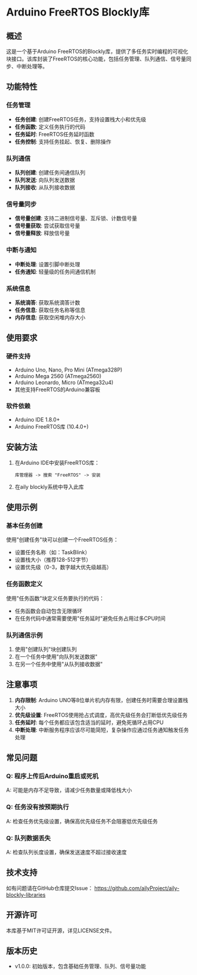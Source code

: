 # Arduino FreeRTOS Blockly库

## 概述
这是一个基于Arduino FreeRTOS的Blockly库，提供了多任务实时编程的可视化块接口。该库封装了FreeRTOS的核心功能，包括任务管理、队列通信、信号量同步、中断处理等。

## 功能特性

### 任务管理
- **任务创建**: 创建FreeRTOS任务，支持设置栈大小和优先级
- **任务函数**: 定义任务执行的代码
- **任务延时**: FreeRTOS任务延时函数 
- **任务控制**: 支持任务挂起、恢复、删除操作

### 队列通信
- **队列创建**: 创建任务间通信队列
- **队列发送**: 向队列发送数据
- **队列接收**: 从队列接收数据

### 信号量同步
- **信号量创建**: 支持二进制信号量、互斥锁、计数信号量
- **信号量获取**: 尝试获取信号量
- **信号量释放**: 释放信号量

### 中断与通知
- **中断处理**: 设置引脚中断处理
- **任务通知**: 轻量级的任务间通信机制

### 系统信息
- **系统滴答**: 获取系统滴答计数
- **任务信息**: 获取任务名称等信息
- **内存信息**: 获取空闲堆内存大小

## 使用要求

### 硬件支持
- Arduino Uno, Nano, Pro Mini (ATmega328P)
- Arduino Mega 2560 (ATmega2560)
- Arduino Leonardo, Micro (ATmega32u4)
- 其他支持FreeRTOS的Arduino兼容板

### 软件依赖
- Arduino IDE 1.8.0+
- Arduino FreeRTOS库 (10.4.0+)

## 安装方法

1. 在Arduino IDE中安装FreeRTOS库：
   ```
   库管理器 -> 搜索 "FreeRTOS" -> 安装
   ```

2. 在aily blockly系统中导入此库

## 使用示例

### 基本任务创建
使用"创建任务"块可以创建一个FreeRTOS任务：
- 设置任务名称（如：TaskBlink）
- 设置栈大小（推荐128-512字节）
- 设置优先级（0-3，数字越大优先级越高）

### 任务函数定义
使用"任务函数"块定义任务要执行的代码：
- 任务函数会自动包含无限循环
- 在任务代码中通常需要使用"任务延时"避免任务占用过多CPU时间

### 队列通信示例
1. 使用"创建队列"块创建队列
2. 在一个任务中使用"向队列发送数据"
3. 在另一个任务中使用"从队列接收数据"

## 注意事项

1. **内存限制**: Arduino UNO等8位单片机内存有限，创建任务时需要合理设置栈大小
2. **优先级设置**: FreeRTOS使用抢占式调度，高优先级任务会打断低优先级任务
3. **任务延时**: 每个任务都应该包含适当的延时，避免死循环占用CPU
4. **中断处理**: 中断服务程序应该尽可能简短，复杂操作应通过任务通知触发任务处理

## 常见问题

### Q: 程序上传后Arduino重启或死机
A: 可能是内存不足导致，请减少任务数量或降低栈大小

### Q: 任务没有按预期执行
A: 检查任务优先级设置，确保高优先级任务不会阻塞低优先级任务

### Q: 队列数据丢失
A: 检查队列长度设置，确保发送速度不超过接收速度

## 技术支持

如有问题请在GitHub仓库提交Issue：
https://github.com/ailyProject/aily-blockly-libraries

## 开源许可

本库基于MIT许可证开源，详见LICENSE文件。

## 版本历史

- v1.0.0: 初始版本，包含基础任务管理、队列、信号量功能

